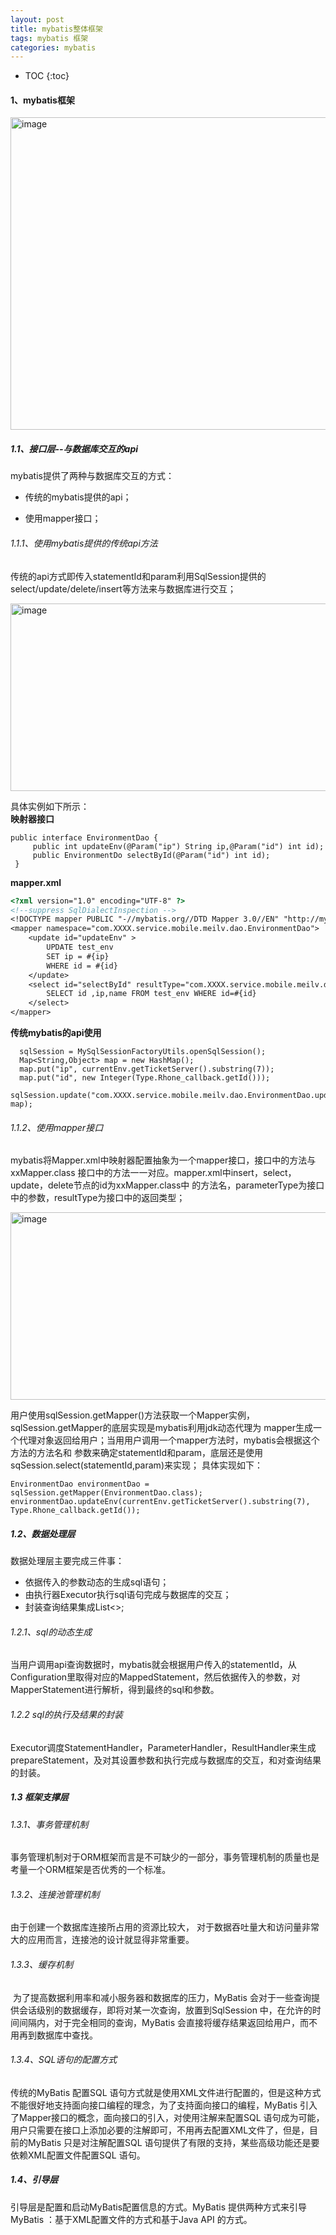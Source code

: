 ```yaml
---
layout: post
title: mybatis整体框架
tags: mybatis 框架
categories: mybatis
---    
```


* TOC
{:toc}   

#### 1、mybatis框架   

<img src="https://zy123a.github.io/zy-blog/images/mybatis/mybatis框架.png" width="600" height="500" alt="image"/>

##### 1.1、接口层--与数据库交互的api  

mybatis提供了两种与数据库交互的方式：  
  
* 传统的mybatis提供的api；   
  
* 使用mapper接口；  

###### 1.1.1、使用mybatis提供的传统api方法   

传统的api方式即传入statementId和param利用SqlSession提供的select/update/delete/insert等方法来与数据库进行交互；  
 
 <img src="https://zy123a.github.io/zy-blog/images/mybatis/传统的mybatis工作方式.png" width="700" height="300" alt="image"/>    
  
 具体实例如下所示：  
**映射器接口**
``` 
public interface EnvironmentDao {
     public int updateEnv(@Param("ip") String ip,@Param("id") int id);
     public EnvironmentDo selectById(@Param("id") int id);
 }   
```  

**mapper.xml**      
```dtd
<?xml version="1.0" encoding="UTF-8" ?>
<!--suppress SqlDialectInspection -->
<!DOCTYPE mapper PUBLIC "-//mybatis.org//DTD Mapper 3.0//EN" "http://mybatis.org/dtd/mybatis-3-mapper.dtd" >
<mapper namespace="com.XXXX.service.mobile.meilv.dao.EnvironmentDao">
    <update id="updateEnv" >
        UPDATE test_env
        SET ip = #{ip}
        WHERE id = #{id}
    </update>
    <select id="selectById" resultType="com.XXXX.service.mobile.meilv.dao.bean.EnvironmentDo">
        SELECT id ,ip,name FROM test_env WHERE id=#{id}
    </select>
</mapper>
```  

**传统mybatis的api使用**     
```
  sqlSession = MySqlSessionFactoryUtils.openSqlSession();
  Map<String,Object> map = new HashMap();
  map.put("ip", currentEnv.getTicketServer().substring(7));
  map.put("id", new Integer(Type.Rhone_callback.getId()));
  sqlSession.update("com.XXXX.service.mobile.meilv.dao.EnvironmentDao.updateEnv", map);
```   

###### 1.1.2、使用mapper接口   

mybatis将Mapper.xml中映射器配置抽象为一个mapper接口，接口中的方法与xxMapper.class
接口中的方法一一对应。mapper.xml中insert，select，update，delete节点的id为xxMapper.class中
的方法名，parameterType为接口中的参数，resultType为接口中的返回类型；   

<img src="https://zy123a.github.io/zy-blog/images/mybatis/mapper.png" width="600" height="300" alt="image"/>       
    
用户使用sqlSession.getMapper()方法获取一个Mapper实例，sqlSession.getMapper的底层实现是mybatis利用jdk动态代理为
mapper生成一个代理对象返回给用户；当用用户调用一个mapper方法时，mybatis会根据这个方法的方法名和
参数来确定statementId和param，底层还是使用sqSession.select(statementId,param)来实现；
具体实现如下：   
```
EnvironmentDao environmentDao = sqlSession.getMapper(EnvironmentDao.class);
environmentDao.updateEnv(currentEnv.getTicketServer().substring(7), Type.Rhone_callback.getId());
```   

##### 1.2、数据处理层   

数据处理层主要完成三件事：  
 
* 依据传入的参数动态的生成sql语句；  
* 由执行器Executor执行sql语句完成与数据库的交互；  
* 封装查询结果集成List<>;     

###### 1.2.1、sql的动态生成   

当用户调用api查询数据时，mybatis就会根据用户传入的statementId，从Configuration里取得对应的MappedStatement，然后依据传入的参数，对MapperStatement进行解析，得到最终的sql和参数。   

###### 1.2.2 sql的执行及结果的封装   

Executor调度StatementHandler，ParameterHandler，ResultHandler来生成prepareStatement，及对其设置参数和执行完成与数据库的交互，和对查询结果的封装。   

##### 1.3 框架支撑层   

###### 1.3.1、事务管理机制  
    
事务管理机制对于ORM框架而言是不可缺少的一部分，事务管理机制的质量也是考量一个ORM框架是否优秀的一个标准。  

###### 1.3.2、连接池管理机制  
    
由于创建一个数据库连接所占用的资源比较大， 对于数据吞吐量大和访问量非常大的应用而言，连接池的设计就显得非常重要。  
    
###### 1.3.3、缓存机制  
 为了提高数据利用率和减小服务器和数据库的压力，MyBatis 会对于一些查询提供会话级别的数据缓存，即将对某一次查询，放置到SqlSession 中，在允许的时间间隔内，对于完全相同的查询，MyBatis 会直接将缓存结果返回给用户，而不用再到数据库中查找。  

###### 1.3.4、SQL语句的配置方式   
  
传统的MyBatis 配置SQL 语句方式就是使用XML文件进行配置的，但是这种方式不能很好地支持面向接口编程的理念，为了支持面向接口的编程，MyBatis 引入了Mapper接口的概念，面向接口的引入，对使用注解来配置SQL 语句成为可能，用户只需要在接口上添加必要的注解即可，不用再去配置XML文件了，但是，目前的MyBatis 只是对注解配置SQL 语句提供了有限的支持，某些高级功能还是要依赖XML配置文件配置SQL 语句。    

##### 1.4、引导层  

引导层是配置和启动MyBatis配置信息的方式。MyBatis 提供两种方式来引导MyBatis ：基于XML配置文件的方式和基于Java API 的方式。 



